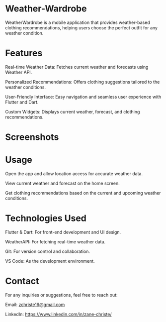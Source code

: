 # Weather-Wardrobe

WeatherWardrobe is a mobile application that provides weather-based clothing recommendations, helping users choose the perfect outfit for any weather condition.

# Features
Real-time Weather Data: Fetches current weather and forecasts using Weather API.

Personalized Recommendations: Offers clothing suggestions tailored to the weather conditions.

User-Friendly Interface: Easy navigation and seamless user experience with Flutter and Dart.

Custom Widgets: Displays current weather, forecast, and clothing recommendations.

# Screenshots

# Usage
Open the app and allow location access for accurate weather data.

View current weather and forecast on the home screen.

Get clothing recommendations based on the current and upcoming weather conditions.

# Technologies Used
Flutter & Dart: For front-end development and UI design.

WeatherAPI: For fetching real-time weather data.

Git: For version control and collaboration.

VS Code: As the development environment.

# Contact

For any inquiries or suggestions, feel free to reach out:

Email: zchriste16@gmail.com

LinkedIn: https://www.linkedin.com/in/zane-christe/

